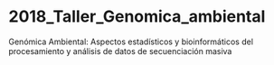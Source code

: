 # 2018_Taller_Genomica_ambiental
Genómica Ambiental: Aspectos estadísticos y bioinformáticos del procesamiento y análisis de datos de secuenciación masiva
